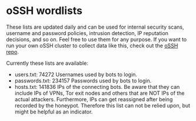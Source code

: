 # oSSH wordlists
These lists are updated daily and can be used for internal security scans, username and password policies, intrusion detection, IP reputation decisions, and so on. Feel free to use them for any purpose. If you want to run your own oSSH cluster to collect data like this, check out the [oSSH repo](https://github.com/toxyl/ossh).  

Currently these lists are available:  
- users.txt: 74272                                                                                                                                                                                                                                                                                                                                                                                                                  Usernames used by bots to login. 
- passwords.txt: 234157                                                                                                                                                                                                                                                                                                                                                                                                                  Passwords used by bots to login. 
- hosts.txt: 141836                                                                                                                                                                                                                                                                                                                                                                                                                  IPs of the connecting bots. Be aware that they can include IPs of VPNs, Tor exit nodes and others that are NOT IPs of the actual attackers. Furthermore, IPs can get reassigned after being recorded by the honeypot. Therefore this list can not be relied upon, but might be helpful as an indicator.
